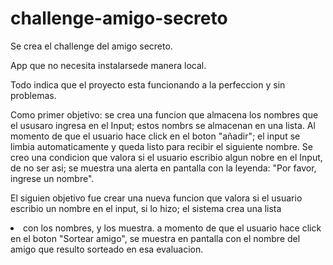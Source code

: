 # challenge-amigo-secreto

Se crea el challenge del amigo secreto. 

App que no necesita instalarsede manera local.

Todo indica que el proyecto esta funcionando a la perfeccion y sin problemas. 

Como primer objetivo: se crea una funcion que almacena los nombres que el ususaro ingresa en el Input; estos nombrs se almacenan en una lista. Al momento de que el usuario hace click en el boton "añadir"; el input se limbia automaticamente y queda listo para recibir el siguiente nombre. 
Se creo una condicion que valora si el usuario escribio algun nobre en el Input, de no ser asi; se muestra una alerta en pantalla con la leyenda: "Por favor, ingrese un nombre".

El siguien objetivo fue crear una nueva funcion que valora si el usuario escribio un nombre en el input, si lo hizo; el sistema crea una lista <li> con los nombres, y los muestra. a momento de que el usuario hace click en el boton "Sortear amigo", se muestra en pantalla con el nombre del amigo que resulto sorteado en esa evaluacion.
